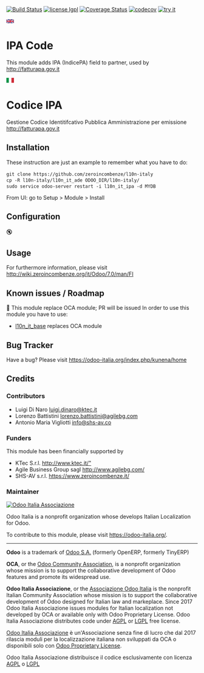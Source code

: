 [![Build Status](https://travis-ci.org/Odoo-Italia-Associazione/OCB.svg?branch=10.0)](https://travis-ci.org/Odoo-Italia-Associazione/OCB)
[![license lgpl](https://img.shields.io/badge/licence-LGPL--3-7379c3.svg)](https://www.gnu.org/licenses/lgpl.html)
[![Coverage Status](https://coveralls.io/repos/github/Odoo-Italia-Associazione/OCB/badge.svg?branch=10.0)](https://coveralls.io/github/Odoo-Italia-Associazione/OCB?branch=10.0)
[![codecov](https://codecov.io/gh/Odoo-Italia-Associazione/OCB/branch/10.0/graph/badge.svg)](https://codecov.io/gh/Odoo-Italia-Associazione/OCB/branch/10.0)
[![try it](http://www.zeroincombenze.it/wp-content/uploads/ci-ct/prd/button-try-it-10.svg)](https://erp10.zeroincombenze.it)

[![en](https://github.com/zeroincombenze/grymb/blob/master/flags/en_US.png)](https://www.facebook.com/groups/openerp.italia/)

IPA Code
========

This module adds IPA (IndicePA) field to partner, used by http://fatturapa.gov.it


[![it](https://github.com/zeroincombenze/grymb/blob/master/flags/it_IT.png)](https://www.facebook.com/groups/openerp.italia/)

Codice IPA
==========

Gestione Codice Identitifcativo Pubblica Amministrazione per emissione http://fatturapa.gov.it



Installation
------------

These instruction are just an example to remember what you have to do:

    git clone https://github.com/zeroincombenze/l10n-italy
    cp -R l10n-italy/l10n_it_ade ODOO_DIR/l10n-italy/
    sudo service odoo-server restart -i l10n_it_ipa -d MYDB

From UI: go to Setup > Module > Install


Configuration
-------------

:mute:


Usage
-----

For furthermore information, please visit http://wiki.zeroincombenze.org/it/Odoo/7.0/man/FI


Known issues / Roadmap
----------------------

:ticket: This module replace OCA module; PR will be issued
In order to use this module you have to use:

* [l10n_it_base](l10n_it_base/) replaces OCA module


Bug Tracker
-----------

Have a bug? Please visit https://odoo-italia.org/index.php/kunena/home

Credits
-------

### Contributors

* Luigi Di Naro <luigi.dinaro@ktec.it>
* Lorenzo Battistini <lorenzo.battistini@agilebg.com>
* Antonio Maria Vigliotti <info@shs-av.co>


### Funders

This module has been financially supported by

* KTec S.r.l. <http://www.ktec.it/">
* Agile Business Group sagl <http://www.agilebg.com/>
* SHS-AV s.r.l. <https://www.zeroincombenze.it/>


### Maintainer

[![Odoo Italia Associazione](https://www.odoo-italia.org/images/Immagini/Odoo%20Italia%20-%20126x56.png)](https://odoo-italia.org)

Odoo Italia is a nonprofit organization whose develops Italian Localization for
Odoo.

To contribute to this module, please visit <https://odoo-italia.org/>.


[//]: # (copyright)

----

**Odoo** is a trademark of [Odoo S.A.](https://www.odoo.com/) (formerly OpenERP, formerly TinyERP)

**OCA**, or the [Odoo Community Association](http://odoo-community.org/), is a nonprofit organization whose
mission is to support the collaborative development of Odoo features and
promote its widespread use.

**Odoo Italia Associazione**, or the [Associazione Odoo Italia](https://www.odoo-italia.org/)
is the nonprofit Italian Community Association whose mission
is to support the collaborative development of Odoo designed for Italian law and markeplace.
Since 2017 Odoo Italia Associazione issues modules for Italian localization not developed by OCA
or available only with Odoo Proprietary License.
Odoo Italia Associazione distributes code under [AGPL](https://www.gnu.org/licenses/agpl-3.0.html) or [LGPL](https://www.gnu.org/licenses/lgpl.html) free license.

[Odoo Italia Associazione](https://www.odoo-italia.org/) è un'Associazione senza fine di lucro
che dal 2017 rilascia moduli per la localizzazione italiana non sviluppati da OCA
o disponibili solo con [Odoo Proprietary License](https://www.odoo.com/documentation/user/9.0/legal/licenses/licenses.html).

Odoo Italia Associazione distribuisce il codice esclusivamente con licenza [AGPL](https://www.gnu.org/licenses/agpl-3.0.html) o [LGPL](https://www.gnu.org/licenses/lgpl.html)

[//]: # (end copyright)

[//]: # (addons)

[//]: # (end addons)


